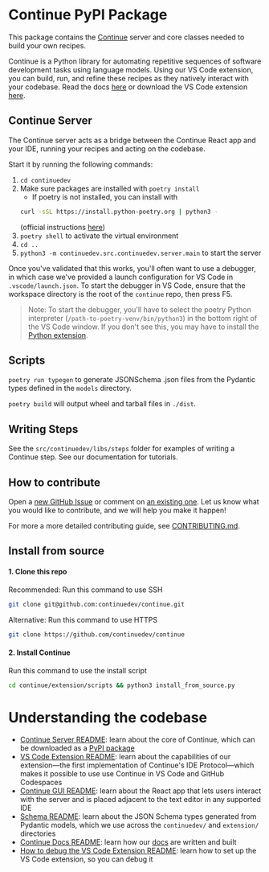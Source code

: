 # Continue PyPI Package

This package contains the [Continue](https://github.com/continuedev/continue) server and core classes needed to build your own recipes.

Continue is a Python library for automating repetitive sequences of software development tasks using language models. Using our VS Code extension, you can build, run, and refine these recipes as they natively interact with your codebase. Read the docs [here](https://continue.dev/docs) or download the VS Code extension [here](https://marketplace.visualstudio.com/items?itemName=Continue.continue).

## Continue Server

The Continue server acts as a bridge between the Continue React app and your IDE, running your recipes and acting on the codebase.

Start it by running the following commands:

1. `cd continuedev`
2. Make sure packages are installed with `poetry install`
   - If poetry is not installed, you can install with
   ```bash
   curl -sSL https://install.python-poetry.org | python3 -
   ```
   (official instructions [here](https://python-poetry.org/docs/#installing-with-the-official-installer))
3. `poetry shell` to activate the virtual environment
4. `cd ..`
5. `python3 -m continuedev.src.continuedev.server.main` to start the server

Once you've validated that this works, you'll often want to use a debugger, in which case we've provided a launch configuration for VS Code in `.vscode/launch.json`. To start the debugger in VS Code, ensure that the workspace directory is the root of the `continue` repo, then press F5.

> Note: To start the debugger, you'll have to select the poetry Python interpreter (`/path-to-poetry-venv/bin/python3`) in the bottom right of the VS Code window. If you don't see this, you may have to install the [Python extension](https://marketplace.visualstudio.com/items?itemName=ms-python.python).

## Scripts

`poetry run typegen` to generate JSONSchema .json files from the Pydantic types defined in the `models` directory.

`poetry build` will output wheel and tarball files in `./dist`.

## Writing Steps

See the `src/continuedev/libs/steps` folder for examples of writing a Continue step. See our documentation for tutorials.

## How to contribute

Open a [new GitHub Issue](https://github.com/continuedev/continue/issues/new) or comment on [an existing one](https://github.com/continuedev/continue/issues). Let us know what you would like to contribute, and we will help you make it happen!

For more a more detailed contributing guide, see [CONTRIBUTING.md](../CONTRIBUTING.md).

## Install from source

#### 1. Clone this repo

Recommended: Run this command to use SSH

```bash
git clone git@github.com:continuedev/continue.git
```

Alternative: Run this command to use HTTPS

```bash
git clone https://github.com/continuedev/continue
```

#### 2. Install Continue

Run this command to use the install script

```bash
cd continue/extension/scripts && python3 install_from_source.py
```

# Understanding the codebase

- [Continue Server README](./README.md): learn about the core of Continue, which can be downloaded as a [PyPI package](https://pypi.org/project/continuedev/)
- [VS Code Extension README](../extension/README.md): learn about the capabilities of our extension—the first implementation of Continue's IDE Protocol—which makes it possible to use use Continue in VS Code and GitHub Codespaces
- [Continue GUI README](../extension/react-app/): learn about the React app that lets users interact with the server and is placed adjacent to the text editor in any supported IDE
- [Schema README](../schema/README.md): learn about the JSON Schema types generated from Pydantic models, which we use across the `continuedev/` and `extension/` directories
- [Continue Docs README](../docs/README.md): learn how our [docs](https://continue.dev/docs) are written and built
- [How to debug the VS Code Extension README](../extension/src/README.md): learn how to set up the VS Code extension, so you can debug it
